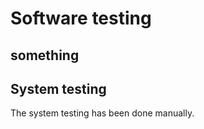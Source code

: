# Software testing

## something

## System testing

The system testing has been done manually.



## 
